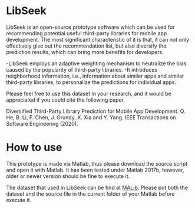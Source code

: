# LibSeek

LibSeek is an open-source prototype software which can be used for recommending potential useful third-party libraries for mobile app development. The most significant characteristic of it is that, it can not only effectively give out the recommendation list, but also diversify the prediction results, which can bring more benefits for developers.

-LibSeek employs an adaptive weighting mechanism to neutralize the bias caused by the popularity of third-party libraries. 
-It introduces neighborhood information, i.e., information about similar apps and similar third-party libraries, to personalize the predictions for individual apps.

Please feel free to use this dataset in your research, and it would be appreciated if you could cite the following paper.

Diversified Third-Party Library Prediction for Mobile App Development. Q. He, B. Li, F. Chen, J. Grundy, X. Xia and Y. Yang. IEEE Transactions on Software Engineering (2020).

# How to use

This prototype is made via Matlab, thus please download the source script and open it with Matlab. It has been tested under Matlab 2017b, however, older or newer version should be fine to execute it.

The dataset that used in LibSeek can be find at [MALib](https://github.com/malibdata/MALib-Dataset). Please put both the dataset and the source file in the current folder of your Matlab before execute it.
